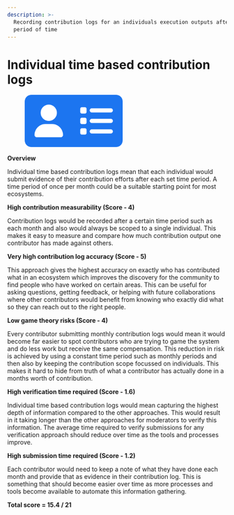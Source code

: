 ```yaml
---
description: >-
  Recording contribution logs for an individuals execution outputs after a set
  period of time
---
```


# Individual time based contribution logs

<div align="left">

<figure><img src="../../.gitbook/assets/individual-time-logs.png" alt="" width="225"><figcaption></figcaption></figure>

</div>



**Overview**

Individual time based contribution logs mean that each individual would submit evidence of their contribution efforts after each set time period. A time period of once per month could be a suitable starting point for most ecosystems.



**High contribution measurability (Score - 4)**

Contribution logs would be recorded after a certain time period such as each month and also would always be scoped to a single individual. This makes it easy to measure and compare how much contribution output one contributor has made against others.



**Very high contribution log accuracy (Score - 5)**

This approach gives the highest accuracy on exactly who has contributed what in an ecosystem which improves the discovery for the community to find people who have worked on certain areas. This can be useful for asking questions, getting feedback, or helping with future collaborations where other contributors would benefit from knowing who exactly did what so they can reach out to the right people.



**Low game theory risks (Score - 4)**

Every contributor submitting monthly contribution logs would mean it would become far easier to spot contributors who are trying to game the system and do less work but receive the same compensation. This reduction in risk is achieved by using a constant time period such as monthly periods and then also by keeping the contribution scope focussed on individuals. This makes it hard to hide from truth of what a contributor has actually done in a months worth of contribution.



**High verification time required (Score - 1.6)**

Individual time based contribution logs would mean capturing the highest depth of information compared to the other approaches. This would result in it taking longer than the other approaches for moderators to verify this information. The average time required to verify submissions for any verification approach should reduce over time as the tools and processes improve.



**High submission time required (Score - 1.2)**

Each contributor would need to keep a note of what they have done each month and provide that as evidence in their contribution log. This is something that should become easier over time as more processes and tools become available to automate this information gathering.



**Total score = 15.4 / 21**
